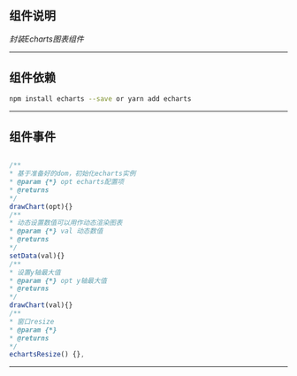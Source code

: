 ## 组件说明 ##
*封装Echarts图表组件*
***
## 组件依赖 ##
```bash
npm install echarts --save or yarn add echarts
```
***
## 组件事件 ##
```javascript

/**
* 基于准备好的dom，初始化echarts实例
* @param {*} opt echarts配置项
* @returns 
*/
drawChart(opt){}
/**
* 动态设置数值可以用作动态渲染图表
* @param {*} val 动态数值
* @returns 
*/
setData(val){}
/**
* 设置y轴最大值
* @param {*} opt y轴最大值 
* @returns 
*/
drawChart(val){}
/**
* 窗口resize
* @param {*} 
* @returns 
*/
echartsResize() {},

```
***


